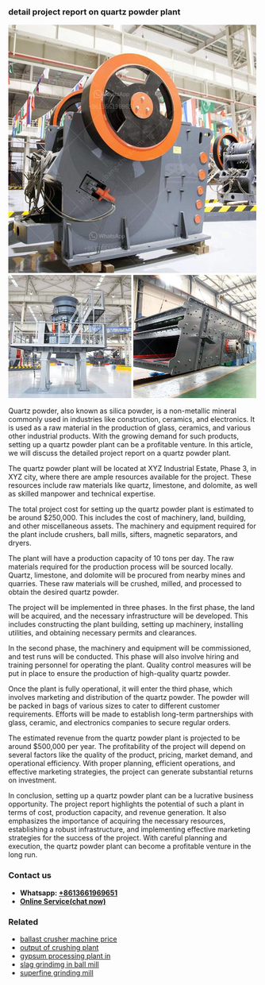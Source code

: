 <h3>detail project report on quartz powder plant</h3><img src='1708499458.jpg' alt=''><p>Quartz powder, also known as silica powder, is a non-metallic mineral commonly used in industries like construction, ceramics, and electronics. It is used as a raw material in the production of glass, ceramics, and various other industrial products. With the growing demand for such products, setting up a quartz powder plant can be a profitable venture. In this article, we will discuss the detailed project report on a quartz powder plant.</p><p>The quartz powder plant will be located at XYZ Industrial Estate, Phase 3, in XYZ city, where there are ample resources available for the project. These resources include raw materials like quartz, limestone, and dolomite, as well as skilled manpower and technical expertise.</p><p>The total project cost for setting up the quartz powder plant is estimated to be around $250,000. This includes the cost of machinery, land, building, and other miscellaneous assets. The machinery and equipment required for the plant include crushers, ball mills, sifters, magnetic separators, and dryers.</p><p>The plant will have a production capacity of 10 tons per day. The raw materials required for the production process will be sourced locally. Quartz, limestone, and dolomite will be procured from nearby mines and quarries. These raw materials will be crushed, milled, and processed to obtain the desired quartz powder.</p><p>The project will be implemented in three phases. In the first phase, the land will be acquired, and the necessary infrastructure will be developed. This includes constructing the plant building, setting up machinery, installing utilities, and obtaining necessary permits and clearances.</p><p>In the second phase, the machinery and equipment will be commissioned, and test runs will be conducted. This phase will also involve hiring and training personnel for operating the plant. Quality control measures will be put in place to ensure the production of high-quality quartz powder.</p><p>Once the plant is fully operational, it will enter the third phase, which involves marketing and distribution of the quartz powder. The powder will be packed in bags of various sizes to cater to different customer requirements. Efforts will be made to establish long-term partnerships with glass, ceramic, and electronics companies to secure regular orders.</p><p>The estimated revenue from the quartz powder plant is projected to be around $500,000 per year. The profitability of the project will depend on several factors like the quality of the product, pricing, market demand, and operational efficiency. With proper planning, efficient operations, and effective marketing strategies, the project can generate substantial returns on investment.</p><p>In conclusion, setting up a quartz powder plant can be a lucrative business opportunity. The project report highlights the potential of such a plant in terms of cost, production capacity, and revenue generation. It also emphasizes the importance of acquiring the necessary resources, establishing a robust infrastructure, and implementing effective marketing strategies for the success of the project. With careful planning and execution, the quartz powder plant can become a profitable venture in the long run.</p><h3>Contact us</h3><ul><li><strong>Whatsapp:&nbsp;<a href="https://wa.me/8613661969651">+8613661969651</a></strong></li><li><a href="https://swt.shibang-china.com/?git&amp;zhl&amp;detail project report on quartz powder plant"><strong>Online Service(chat now)</strong></a></li></ul><h3>Related</h3><ul><li><a href='ballast crusher machine price.md'>ballast crusher machine price</a></li><li><a href='output of crushing plant.md'>output of crushing plant</a></li><li><a href='gypsum processing plant in.md'>gypsum processing plant in</a></li><li><a href='slag grindimg in ball mill.md'>slag grindimg in ball mill</a></li><li><a href='superfine grinding mill.md'>superfine grinding mill</a></li></ul>